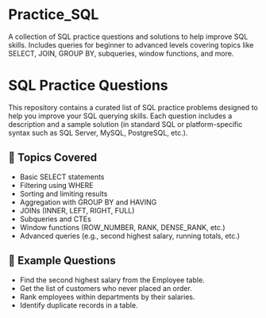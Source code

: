 # Practice_SQL
A collection of SQL practice questions and solutions to help improve SQL skills. Includes queries for beginner to advanced levels covering topics like SELECT, JOIN, GROUP BY, subqueries, window functions, and more.

# SQL Practice Questions

This repository contains a curated list of SQL practice problems designed to help you improve your SQL querying skills. Each question includes a description and a sample solution (in standard SQL or platform-specific syntax such as SQL Server, MySQL, PostgreSQL, etc.).

## 📌 Topics Covered

- Basic SELECT statements
- Filtering using WHERE
- Sorting and limiting results
- Aggregation with GROUP BY and HAVING
- JOINs (INNER, LEFT, RIGHT, FULL)
- Subqueries and CTEs
- Window functions (ROW_NUMBER, RANK, DENSE_RANK, etc.)
- Advanced queries (e.g., second highest salary, running totals, etc.)

## 🧩 Example Questions

- Find the second highest salary from the Employee table.
- Get the list of customers who never placed an order.
- Rank employees within departments by their salaries.
- Identify duplicate records in a table.
